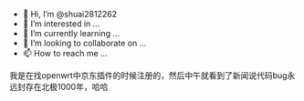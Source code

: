 - 👋 Hi, I’m @shuai2812262
- 👀 I’m interested in ...
- 🌱 I’m currently learning ...
- 💞️ I’m looking to collaborate on ...
- 📫 How to reach me ...

<!---
shuai2812262/shuai2812262 is a ✨ special ✨ repository because its `README.md` (this file) appears on your GitHub profile.
You can click the Preview link to take a look at your changes.
--->
我是在找openwrt中京东插件的时候注册的，然后中午就看到了新闻说代码bug永远封存在北极1000年，哈哈
